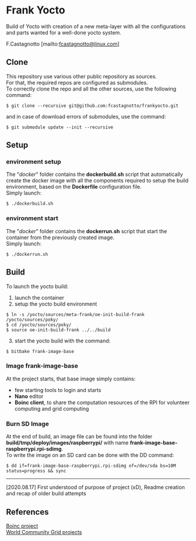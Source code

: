 # Frank Yocto

Build of Yocto with creation of a new meta-layer with all the configurations and parts wanted for a well-done yocto system.

F.Castagnotto [mailto:fcastagnotto@linux.com]

## Clone

This repository use various other public repository as sources. <br>
For that, the required repos are configured as submodules. <br>
To correctly clone the repo and all the other sources, use the following command:
```shell
$ git clone --recursive git@github.com:fcastagnotto/frankyocto.git
```
and in case of download errors of submodules, use the command:
```shell
$ git submodule update --init --recursive
```

## Setup

### environment setup
The "*docker*" folder contains the **dockerbuild.sh** script that automatically create the docker image with all the components required to setup the build environment, based on the **Dockerfile** configuration file. <br>
Simply launch:
```shell
$ ./dockerbuild.sh
```

### environment start
The "*docker*" folder contains the **dockerrun.sh** script that start the container from the previously created image. <br>
Simply launch:
```shell
$ ./dockerrun.sh
```


## Build

To launch the yocto build:
1. launch the container
2. setup the yocto build environment
```shell
$ ln -s /yocto/sources/meta-frank/oe-init-build-frank /yocto/sources/poky/
$ cd /yocto/sources/poky/
$ source oe-init-build-frank ../../build
```
3. start the yocto build with the command:
```shell
$ bitbake frank-image-base
```
<!--$ bitbake linux-yocto-custom, why not? -->

### Image frank-image-base
At the project starts, that base image simply contains:
- few starting tools to login and starts
- **Nano** editor
- **Boinc client**, to share the computation resources of the RPI for volunteer computing and grid computing

### Burn SD Image
At the end of build, an image file can be found into the folder **build/tmp/deploy/images/raspberrypi/** with name **frank-image-base-raspberrypi.rpi-sdimg**. <br>
To write the image on an SD card can be done with the DD command:
```shell
$ dd if=frank-image-base-raspberrypi.rpi-sdimg of=/dev/sda bs=10M status=progress && sync
```

------------------------------------------------------------------------------------------

[2020.08.17] First understood of purpose of project (xD), Readme creation and recap of older
build attempts



## References
[Boinc project](https://boinc.berkeley.edu)<br>
[World Community Grid projects](https://www.worldcommunitygrid.org/research/viewAllProjects.do)
